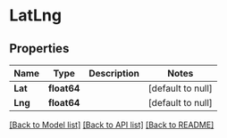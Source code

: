 # LatLng

## Properties
Name | Type | Description | Notes
------------ | ------------- | ------------- | -------------
**Lat** | **float64** |  | [default to null]
**Lng** | **float64** |  | [default to null]

[[Back to Model list]](../README.md#documentation-for-models) [[Back to API list]](../README.md#documentation-for-api-endpoints) [[Back to README]](../README.md)

